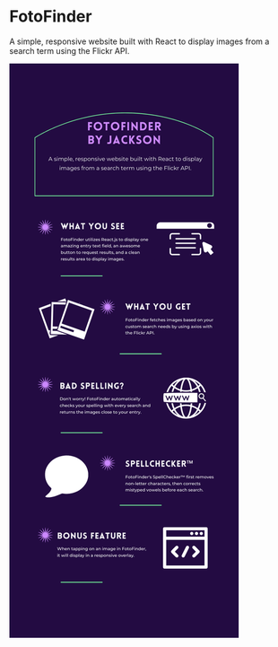 # FotoFinder
A simple, responsive website built with React to display images from a search term using the Flickr API.

![](FotoFinder.png)
